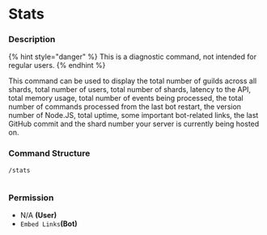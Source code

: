# Stats

### Description

{% hint style="danger" %}
This is a diagnostic command, not intended for regular users.
{% endhint %}

This command can be used to display the total number of guilds across all shards, total number of users, total number of shards, latency to the API, total memory usage, total number of events being processed, the total number of commands processed from the last bot restart, the version number of Node.JS, total uptime, some important bot-related links, the last GitHub commit and the shard number your server is currently being hosted on.

### Command Structure

```
/stats
```

<figure><img src="https://i.imgur.com/EUhUJwT.png" alt=""><figcaption></figcaption></figure>

### **Permission**

* N/A **(User)**
* `Embed Links`**(Bot)**
